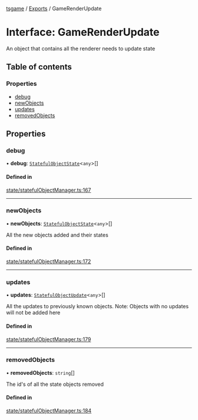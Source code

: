[tsgame](../README.md) / [Exports](../modules.md) / GameRenderUpdate

# Interface: GameRenderUpdate

An object that contains all the
renderer needs to update state

## Table of contents

### Properties

- [debug](GameRenderUpdate.md#debug)
- [newObjects](GameRenderUpdate.md#newobjects)
- [updates](GameRenderUpdate.md#updates)
- [removedObjects](GameRenderUpdate.md#removedobjects)

## Properties

### debug

• **debug**: [`StatefulObjectState`](StatefulObjectState.md)<`any`\>[]

#### Defined in

[state/statefulObjectManager.ts:167](https://github.com/ashleycheung/tsgame/blob/dbeac6a/src/state/statefulObjectManager.ts#L167)

___

### newObjects

• **newObjects**: [`StatefulObjectState`](StatefulObjectState.md)<`any`\>[]

All the new objects added and their states

#### Defined in

[state/statefulObjectManager.ts:172](https://github.com/ashleycheung/tsgame/blob/dbeac6a/src/state/statefulObjectManager.ts#L172)

___

### updates

• **updates**: [`StatefulObjectUpdate`](StatefulObjectUpdate.md)<`any`\>[]

All the updates to previously known objects.
Note: Objects with no updates will not be
added here

#### Defined in

[state/statefulObjectManager.ts:179](https://github.com/ashleycheung/tsgame/blob/dbeac6a/src/state/statefulObjectManager.ts#L179)

___

### removedObjects

• **removedObjects**: `string`[]

The id's of all the state objects removed

#### Defined in

[state/statefulObjectManager.ts:184](https://github.com/ashleycheung/tsgame/blob/dbeac6a/src/state/statefulObjectManager.ts#L184)

